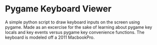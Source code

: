# Pygame Keyboard Viewer

A simple python script to draw keyboard inputs on the screen using pygame.
Made as an excercise for the sake of learning about pygame key locals and key events versus pygame key convenience functions.
The keyboard is modeled off a 2011 MacbookPro.
